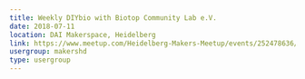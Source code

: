 ```yaml
---
title: Weekly DIYbio with Biotop Community Lab e.V.
date: 2018-07-11
location: DAI Makerspace, Heidelberg
link: https://www.meetup.com/Heidelberg-Makers-Meetup/events/252478636/
usergroup: makershd
type: usergroup
---
```

